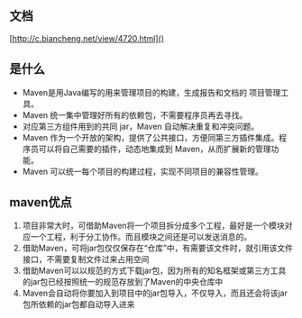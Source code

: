 ## 文档
[http://c.biancheng.net/view/4720.html]()

## 是什么
+ Maven是用Java编写的用来管理项目的构建，生成报告和文档的 项目管理工具。
+ Maven 统一集中管理好所有的依赖包，不需要程序员再去寻找。
+ 对应第三方组件用到的共同 jar，Maven 自动解决重复和冲突问题。
+ Maven 作为一个开放的架构，提供了公共接口，方便同第三方插件集成。程序员可以将自己需要的插件，动态地集成到 Maven，从而扩展新的管理功能。
+ Maven 可以统一每个项目的构建过程，实现不同项目的兼容性管理。

## maven优点
1. 项目非常大时，可借助Maven将一个项目拆分成多个工程，最好是一个模块对应一个工程，利于分工协作。而且模块之间还是可以发送消息的。
2. 借助Maven，可将jar包仅仅保存在“仓库”中，有需要该文件时，就引用该文件接口，不需要复制文件过来占用空间
3. 借助Maven可以以规范的方式下载jar包，因为所有的知名框架或第三方工具的jar包已经按照统一的规范存放到了Maven的中央仓库中
4. Maven会自动将你要加入到项目中的jar包导入，不仅导入，而且还会将该jar包所依赖的jar包都自动导入进来
